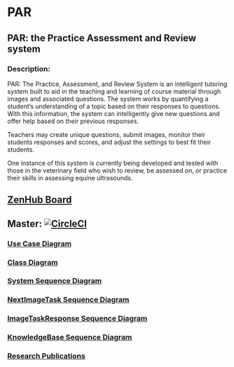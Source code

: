 # PAR
## PAR: the Practice Assessment and Review system

### Description:

PAR: The Practice, Assessment, and Review System is an intelligent tutoring system built to aid in the teaching and learning of course material through images and associated questions. 
The system works by quantifying a student’s understanding of a topic based on their responses to questions. With this information, the system can intelligently give new questions and offer help based on their previous responses.

Teachers may create unique questions, submit images, monitor their students responses and scores, and adjust the settings to best fit their students.

One instance of this system is currently being developed and tested with those in the veterinary field who wish to review, be assessed on, or practice their skills in assessing equine ultrasounds.


## [ZenHub Board](https://app.zenhub.com/workspaces/par-5cf68a391437ff1e943f0c81/board?filterLogic=any&repos=190221376,191385989)

## Master: [![CircleCI](https://circleci.com/gh/tobydragon/PAR/tree/master.svg?style=svg)](https://circleci.com/gh/tobydragon/PAR/tree/master)

### [Use Case Diagram](https://drive.google.com/file/d/1_G7bq2_z3fQ1a7Jyr3C9ewXK3StfCI2W/view?usp=sharing)

### [Class Diagram](https://drive.google.com/file/d/1VdcpBtuRQkmUegNbxLKA2ve9hrQkaYYX/view?usp=sharing)

### [System Sequence Diagram](https://drive.google.com/file/d/1ZpLw_vbLu6KnSWsBCviQYmpIlEqpbHq-/view)

### [NextImageTask Sequence Diagram](https://drive.google.com/file/d/1RBhItftzkUX779wb1zv6xrgL1JMD_9Ml/view?usp=sharing)

### [ImageTaskResponse Sequence Diagram](https://drive.google.com/file/d/1ezNA_RqJq6m6WfHb4GVKs2Da-5AgYEPj/view?usp=sharing)

### [KnowledgeBase Sequence Diagram](https://drive.google.com/file/d/1hoSOBYlqthWcJqPFC217ngKczGZm1-C-/view?usp=sharing)

### [Research Publications](Research)
